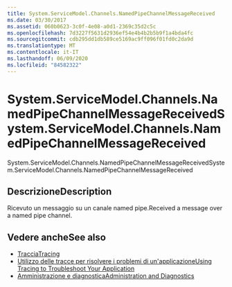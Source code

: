 ```yaml
---
title: System.ServiceModel.Channels.NamedPipeChannelMessageReceived
ms.date: 03/30/2017
ms.assetid: 060b0623-3c0f-4e08-a0d1-2369c35d2c5c
ms.openlocfilehash: 7d3227f5631d2936ef54e4b4b2b5b9f1a4bda4fc
ms.sourcegitcommit: cdb295dd1db589ce5169ac9ff096f01fd0c2da9d
ms.translationtype: MT
ms.contentlocale: it-IT
ms.lasthandoff: 06/09/2020
ms.locfileid: "84582322"
---
```

# <a name="systemservicemodelchannelsnamedpipechannelmessagereceived"></a><span data-ttu-id="42bd2-102">System.ServiceModel.Channels.NamedPipeChannelMessageReceived</span><span class="sxs-lookup"><span data-stu-id="42bd2-102">System.ServiceModel.Channels.NamedPipeChannelMessageReceived</span></span>
<span data-ttu-id="42bd2-103">System.ServiceModel.Channels.NamedPipeChannelMessageReceived</span><span class="sxs-lookup"><span data-stu-id="42bd2-103">System.ServiceModel.Channels.NamedPipeChannelMessageReceived</span></span>  
  
## <a name="description"></a><span data-ttu-id="42bd2-104">Descrizione</span><span class="sxs-lookup"><span data-stu-id="42bd2-104">Description</span></span>  
 <span data-ttu-id="42bd2-105">Ricevuto un messaggio su un canale named pipe.</span><span class="sxs-lookup"><span data-stu-id="42bd2-105">Received a message over a named pipe channel.</span></span>  
  
## <a name="see-also"></a><span data-ttu-id="42bd2-106">Vedere anche</span><span class="sxs-lookup"><span data-stu-id="42bd2-106">See also</span></span>

- [<span data-ttu-id="42bd2-107">Traccia</span><span class="sxs-lookup"><span data-stu-id="42bd2-107">Tracing</span></span>](index.md)
- [<span data-ttu-id="42bd2-108">Utilizzo delle tracce per risolvere i problemi di un'applicazione</span><span class="sxs-lookup"><span data-stu-id="42bd2-108">Using Tracing to Troubleshoot Your Application</span></span>](using-tracing-to-troubleshoot-your-application.md)
- [<span data-ttu-id="42bd2-109">Amministrazione e diagnostica</span><span class="sxs-lookup"><span data-stu-id="42bd2-109">Administration and Diagnostics</span></span>](../index.md)
